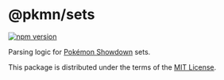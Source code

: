 # @pkmn/sets

[![npm version](https://img.shields.io/npm/v/@pkmn/sets.svg)](https://www.npmjs.com/package/@pkmn/sets)&nbsp;

Parsing logic for [Pokémon Showdown][0] sets.

This package is distributed under the terms of the [MIT License][1].

  [0]: https://pokemonshowdown.com
  [1]: https://github.com/pkmn/ps/blob/master/sets/LICENSE
